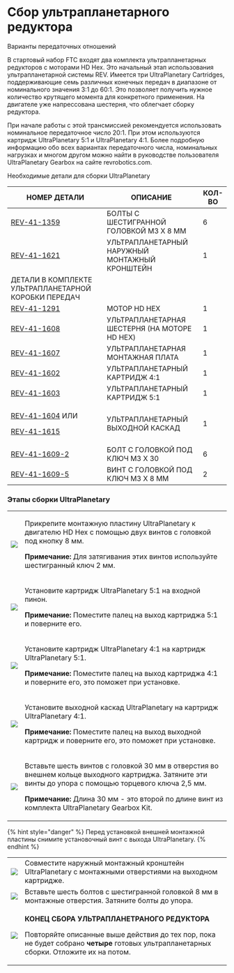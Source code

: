 # Сбор ультрапланетарного редуктора

Варианты передаточных отношений

В стартовый набор FTC входят два комплекта ультрапланетарных редукторов с моторами HD Hex. Это начальный этап использования ультрапланетарной системы REV. Имеется три UltraPlanetary Cartridges, поддерживающие семь различных конечных передач в диапазоне от номинального значения 3:1 до 60:1. Это позволяет получить нужное количество крутящего момента для конкретного применения. На двигателе уже напрессована шестерня, что облегчает сборку редуктора.

При начале работы с этой трансмиссией рекомендуется использовать номинальное передаточное число 20:1. При этом используются картридж UltraPlanetary 5:1 и UltraPlanetary 4:1. Более подробную информацию обо всех вариантах передаточного числа, номинальных нагрузках и многом другом можно найти в руководстве пользователя UltraPlanetary Gearbox на сайте revrobotics.com.

Необходимые детали для сборки UltraPlanetary

| **НОМЕР ДЕТАЛИ**                                                                                                                                       | **ОПИСАНИЕ**                                   | **КОЛ-ВО** |
| ------------------------------------------------------------------------------------------------------------------------------------------------------ | ---------------------------------------------- | ---------- |
| [REV-41-1359](https://www.revrobotics.com/rev-41-1359/)                                                                                                | БОЛТЫ С ШЕСТИГРАННОЙ ГОЛОВКОЙ M3 X 8 ММ        | 6          |
| [REV-41-1621](https://www.revrobotics.com/rev-41-1621/)                                                                                                | УЛЬТРАПЛАНЕТАРНЫЙ НАРУЖНЫЙ МОНТАЖНЫЙ КРОНШТЕЙН | 1          |
| ДЕТАЛИ В КОМПЛЕКТЕ УЛЬТРАПЛАНЕТАРНОЙ КОРОБКИ ПЕРЕДАЧ                                                                                                   |                                                |            |
| [REV-41-1291](https://www.revrobotics.com/rev-41-1600/)                                                                                                | МОТОР HD HEX                                   | 1          |
| [REV-41-1608](https://www.revrobotics.com/rev-41-1608/)                                                                                                | УЛЬТРАПЛАНЕТАРНАЯ ШЕСТЕРНЯ (НА МОТОРЕ HD HEX)  | 1          |
| [REV-41-1607](https://www.revrobotics.com/rev-41-1607/)                                                                                                | УЛЬТРАПЛАНЕТАРНАЯ МОНТАЖНАЯ ПЛАТА              | 1          |
| [REV-41-1602](https://www.revrobotics.com/rev-41-1602/)                                                                                                | УЛЬТРАПЛАНЕТАРНЫЙ КАРТРИДЖ 4:1                 | 1          |
| [REV-41-1603](https://www.revrobotics.com/rev-41-1603/)                                                                                                | УЛЬТРАПЛАНЕТАРНЫЙ КАРТРИДЖ 5:1                 | 1          |
| <p><a href="https://www.revrobotics.com/rev-41-1604/">REV-41-1604</a> ИЛИ</p><p><a href="https://www.revrobotics.com/rev-41-1615/">REV-41-1615</a></p> | УЛЬТРАПЛАНЕТАРНЫЙ ВЫХОДНОЙ КАСКАД              | 1          |
| [REV-41-1609-2](https://www.revrobotics.com/rev-41-1609/)                                                                                              | БОЛТ С ГОЛОВКОЙ ПОД КЛЮЧ M3 X 30               | 6          |
| [REV-41-1609-5](https://www.revrobotics.com/rev-41-1609/)                                                                                              | ВИНТ С ГОЛОВКОЙ ПОД КЛЮЧ M3 X 8 ММ             | 2          |

### Этапы сборки UltraPlanetary

|                                                                                                                                                                                                                                                             |                                                                                                                                                                                                                                                                                          |
| ----------------------------------------------------------------------------------------------------------------------------------------------------------------------------------------------------------------------------------------------------------- | ---------------------------------------------------------------------------------------------------------------------------------------------------------------------------------------------------------------------------------------------------------------------------------------- |
| ![](https://2589213514-files.gitbook.io/\~/files/v0/b/gitbook-legacy-files/o/assets%2F-M5yw0n8IneF5-9ybLjT%2F-MCSAQTYzOdjYph0Laa1%2F-MCTVKz\_kYvMu4RvdOmm%2FUP-2cart\_Input%20Mounting%20Screws.svg?alt=media\&token=1d4a5aea-21cf-49aa-8e9d-3434dcb4a620)  | <p>Прикрепите монтажную пластину UltraPlanetary к двигателю HD Hex с помощью двух винтов с головкой под кнопку 8 мм.</p><p></p><p><strong>Примечание:</strong> Для затягивания этих винтов используйте шестигранный ключ 2 мм.</p>                                                       |
| ![](https://2589213514-files.gitbook.io/\~/files/v0/b/gitbook-legacy-files/o/assets%2F-M5yw0n8IneF5-9ybLjT%2F-MENnrOQpKKk1c6QdvJd%2F-METrmbtPN6NOMZgHSwL%2FUP-2cart\_1st%20Cartridge%20Placement.svg?alt=media\&token=154ae122-4b25-425a-8517-09730fc2ec2e) | <p>Установите картридж UltraPlanetary 5:1 на входной пинон.</p><p></p><p><strong>Примечание:</strong> Поместите палец на выход картриджа 5:1 и поверните его.</p>                                                                                                                        |
| ![](https://2589213514-files.gitbook.io/\~/files/v0/b/gitbook-legacy-files/o/assets%2F-M5yw0n8IneF5-9ybLjT%2F-MENnrOQpKKk1c6QdvJd%2F-METrphYTwuxXLxA5iNF%2FUP-2cart\_2nd%20Cartridge%20Placement.svg?alt=media\&token=c0173967-225d-4155-9966-2d68e35544f1) | <p>Установите картридж UltraPlanetary 4:1 на картридж UltraPlanetary 5:1.</p><p></p><p><strong>Примечание:</strong> Поместите палец на выход картриджа 4:1 и поверните его, это поможет при установке.</p>                                                                               |
| ![](https://2589213514-files.gitbook.io/\~/files/v0/b/gitbook-legacy-files/o/assets%2F-M5yw0n8IneF5-9ybLjT%2F-MENnrOQpKKk1c6QdvJd%2F-METrtGXipWDtXFhLltF%2FUP-2cart\_Output%20Placement.svg?alt=media\&token=6fd80f56-6da9-4bd7-b263-642fd95d2213)          | <p>Установите выходной каскад UltraPlanetary на картридж UltraPlanetary 4:1.</p><p></p><p><strong>Примечание:</strong> Поместите палец на выход выходной картридж и поверните его, это поможет при установке.</p>                                                                        |
| ![](https://2589213514-files.gitbook.io/\~/files/v0/b/gitbook-legacy-files/o/assets%2F-M5yw0n8IneF5-9ybLjT%2F-MENnrOQpKKk1c6QdvJd%2F-METrzim2QgGycGIcMsA%2FUP-2cart\_Adding%20Screws.svg?alt=media\&token=e231ee90-7720-426a-bfdb-7488a7365ffc)             | <p>Вставьте шесть винтов с головкой 30 мм в отверстия во внешнем кольце выходного картриджа. Затяните эти винты до упора с помощью торцевого ключа 2,5 мм.</p><p></p><p><strong>Примечание:</strong> Длина 30 мм - это второй по длине винт из комплекта UltraPlanetary Gearbox Kit.</p> |

{% hint style="danger" %}
Перед установкой внешней монтажной пластины снимите установочный винт с выхода UltraPlanetary.
{% endhint %}

|                                                                                                                                                                                                                                                              |                                                                                                                                                                                                                                    |
| ------------------------------------------------------------------------------------------------------------------------------------------------------------------------------------------------------------------------------------------------------------ | ---------------------------------------------------------------------------------------------------------------------------------------------------------------------------------------------------------------------------------- |
| ![](https://2589213514-files.gitbook.io/\~/files/v0/b/gitbook-legacy-files/o/assets%2F-M5yw0n8IneF5-9ybLjT%2F-MENnrOQpKKk1c6QdvJd%2F-METsw33Mt9HtnyNbraR%2FCDTv3\_Motor%20on%20Bracket%20Step%201.svg?alt=media\&token=e412fb0f-c9d5-4fab-89c8-6fe6dd7ce915) | Совместите наружный монтажный кронштейн UltraPlanetary с монтажными отверстиями на выходном картридже.                                                                                                                             |
| ![](https://2589213514-files.gitbook.io/\~/files/v0/b/gitbook-legacy-files/o/assets%2F-M5yw0n8IneF5-9ybLjT%2F-MENnrOQpKKk1c6QdvJd%2F-METvYRKrGfJpZH2Fwv3%2FCDTv3\_Motor%20on%20Bracket%20Screws.svg?alt=media\&token=77bac972-ecf0-4726-a8f9-17b20bf5bf41)   | Вставьте шесть болтов с шестигранной головкой 8 мм в монтажные отверстия. Затяните болты до упора.                                                                                                                                 |
| ![](https://2589213514-files.gitbook.io/\~/files/v0/b/gitbook-legacy-files/o/assets%2F-M5yw0n8IneF5-9ybLjT%2F-MENnrOQpKKk1c6QdvJd%2F-METvq76fqlNboqrAtHH%2FCDTv3\_Motor%20on%20Bracket%20Complete.svg?alt=media\&token=95c93169-d232-4b29-994a-868abb7f0ce6) | <p><strong>КОНЕЦ СБОРА УЛЬТРАПЛАНЕТРАНОГО РЕДУКТОРА</strong></p><p></p><p>Повторяйте описанные выше действия до тех пор, пока не будет собрано <strong>четыре</strong> готовых ультрапланетарных сборки. Отложите их на потом.</p> |

